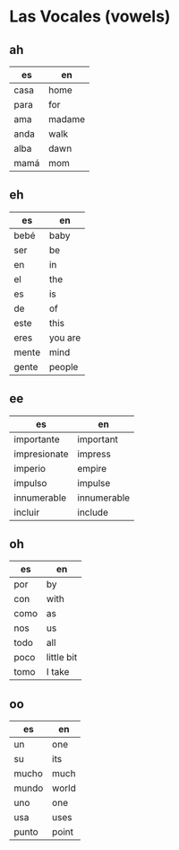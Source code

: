 # Las Vocales (vowels)

## ah

| es   | en     |
| ---- | ------ |
| casa | home   |
| para | for    |
| ama  | madame |
| anda | walk   |
| alba | dawn   |
| mamá | mom    |

## eh

| es    | en      |
| ----- | ------- |
| bebé  | baby    |
| ser   | be      |
| en    | in      |
| el    | the     |
| es    | is      |
| de    | of      |
| este  | this    |
| eres  | you are |
| mente | mind    |
| gente | people  |

## ee

| es           | en          |
| ------------ | ----------- |
| importante   | important   |
| impresionate | impress     |
| imperio      | empire      |
| impulso      | impulse     |
| innumerable  | innumerable |
| incluir      | include     |

## oh

| es   | en         |
| ---- | ---------- |
| por  | by         |
| con  | with       |
| como | as         |
| nos  | us         |
| todo | all        |
| poco | little bit |
| tomo | I take     |

## oo

| es    | en    |
| ----- | ----- |
| un    | one   |
| su    | its   |
| mucho | much  |
| mundo | world |
| uno   | one   |
| usa   | uses  |
| punto | point |
